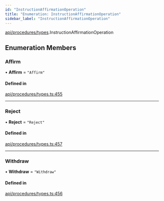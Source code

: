 ```yaml
---
id: "InstructionAffirmationOperation"
title: "Enumeration: InstructionAffirmationOperation"
sidebar_label: "InstructionAffirmationOperation"
---
```


[api/procedures/types](../../../../../modules/API/Procedures/Types/Types.md).InstructionAffirmationOperation

## Enumeration Members

### Affirm

• **Affirm** = ``"Affirm"``

#### Defined in

[api/procedures/types.ts:455](https://github.com/F-OBrien/polymesh-sdk/blob/012f1745/src/api/procedures/types.ts#L455)

___

### Reject

• **Reject** = ``"Reject"``

#### Defined in

[api/procedures/types.ts:457](https://github.com/F-OBrien/polymesh-sdk/blob/012f1745/src/api/procedures/types.ts#L457)

___

### Withdraw

• **Withdraw** = ``"Withdraw"``

#### Defined in

[api/procedures/types.ts:456](https://github.com/F-OBrien/polymesh-sdk/blob/012f1745/src/api/procedures/types.ts#L456)
